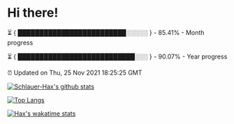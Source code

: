 # Hi there!

⏳ { █████████████████████████░░░░░ } - 85.41% - Month progress

⏳ { ███████████████████████████░░░ } - 90.07% - Year progress

⏰ Updated on Thu, 25 Nov 2021 18:25:25 GMT


[![Schlauer-Hax's github stats](https://github-readme-stats.vercel.app/api?username=Schlauer-Hax&show_icons=true&theme=dark&count_private=true)](https://github.com/Schlauer-Hax)


[![Top Langs](https://github-readme-stats.vercel.app/api/top-langs/?username=Schlauer-Hax&layout=compact&theme=dark)](https://github.com/Schlauer-Hax?tab=repositories)


[![Hax's wakatime stats](https://github-readme-stats.vercel.app/api/wakatime?username=Hax&theme=dark)](https://wakatime.com/@Hax)

